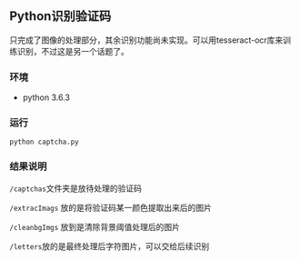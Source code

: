 ## Python识别验证码

只完成了图像的处理部分，其余识别功能尚未实现。可以用tesseract-ocr库来训练识别，不过这是另一个话题了。

### 环境

- python 3.6.3

### 运行

`python captcha.py`

### 结果说明

`/captchas`文件夹是放待处理的验证码

`/extracImags` 放的是将验证码某一颜色提取出来后的图片

`/cleanbgImgs` 放到是清除背景阈值处理后的图片

`/letters`放的是最终处理后字符图片，可以交给后续识别
